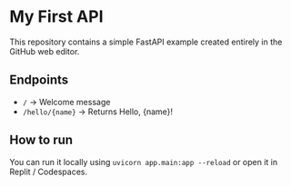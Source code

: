 # My First API

This repository contains a simple FastAPI example created entirely in the GitHub web editor.

## Endpoints
- `/` → Welcome message
- `/hello/{name}` → Returns Hello, {name}!

## How to run
You can run it locally using `uvicorn app.main:app --reload` or open it in Replit / Codespaces.

